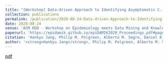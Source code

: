 ```yaml
---
title: "[Workshop] Data-driven Approach to Identifying Asymptomatic C. diff Cases"
collection: publications
permalink: /publication/2020-08-24-Data-driven-Approach-to-Identifying-Asymptomatic-C-diff-Cases
date: 2020-08-24
venue: 'ACM KDD - Workshop on Epidemiology meets Data Mining and Knowledge Discovery (epiDAMIK)'
paperurl: 'https://epidamik.github.io/epiDAMIK2020_Proceedings.pdf#page=11'
citation: 'Hankyu Jang, Philip M. Polgreen, Alberto M. Segre, Daniel K. Sewell, and Sriram V. Pemmaraju. 2020. &quot;Data-driven Approach to Identifying Asymptomatic C. diff Cases&quot; <i>In Proceedings of the ACM SIGKDD Workshop on Epidemiology meets Data Mining and Knowledge Discovery (epiDAMIK)</i>' 
author: '<strong>Hankyu Jang</strong>, Philip M. Polgreen, Alberto M. Segre, Daniel K. Sewell, and Sriram V. Pemmaraju'
---
```


[pdf](http://HankyuJang.github.io/files/paper/epiDAMIK20_asymptomatic_CDI_2stage_classifier.pdf)
